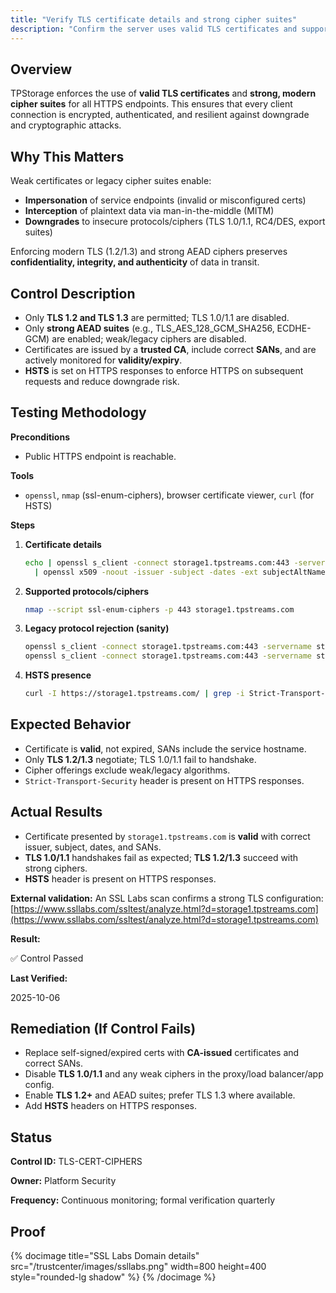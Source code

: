 ```yaml
---
title: "Verify TLS certificate details and strong cipher suites"
description: "Confirm the server uses valid TLS certificates and supports only strong, modern cipher suites (TLS 1.2+), ensuring secure encrypted communications."
---
```


## Overview

TPStorage enforces the use of **valid TLS certificates** and **strong, modern cipher suites** for all HTTPS endpoints. This ensures that every client connection is encrypted, authenticated, and resilient against downgrade and cryptographic attacks.

## Why This Matters

Weak certificates or legacy cipher suites enable:

* **Impersonation** of service endpoints (invalid or misconfigured certs)
* **Interception** of plaintext data via man-in-the-middle (MITM)
* **Downgrades** to insecure protocols/ciphers (TLS 1.0/1.1, RC4/DES, export suites)

Enforcing modern TLS (1.2/1.3) and strong AEAD ciphers preserves **confidentiality, integrity, and authenticity** of data in transit.

## Control Description

* Only **TLS 1.2 and TLS 1.3** are permitted; TLS 1.0/1.1 are disabled.
* Only **strong AEAD suites** (e.g., TLS_AES_128_GCM_SHA256, ECDHE-GCM) are enabled; weak/legacy ciphers are disabled.
* Certificates are issued by a **trusted CA**, include correct **SANs**, and are actively monitored for **validity/expiry**.
* **HSTS** is set on HTTPS responses to enforce HTTPS on subsequent requests and reduce downgrade risk.

## Testing Methodology

**Preconditions**

* Public HTTPS endpoint is reachable.

**Tools**

* `openssl`, `nmap` (ssl-enum-ciphers), browser certificate viewer, `curl` (for HSTS)

**Steps**

1. **Certificate details**

   ```bash
   echo | openssl s_client -connect storage1.tpstreams.com:443 -servername storage1.tpstreams.com 2>/dev/null \
     | openssl x509 -noout -issuer -subject -dates -ext subjectAltName
   ```
2. **Supported protocols/ciphers**

   ```bash
   nmap --script ssl-enum-ciphers -p 443 storage1.tpstreams.com
   ```
3. **Legacy protocol rejection (sanity)**

   ```bash
   openssl s_client -connect storage1.tpstreams.com:443 -servername storage1.tpstreams.com -tls1    2>&1 | sed -n '1,20p'
   openssl s_client -connect storage1.tpstreams.com:443 -servername storage1.tpstreams.com -tls1_1  2>&1 | sed -n '1,20p'
   ```
4. **HSTS presence**

   ```bash
   curl -I https://storage1.tpstreams.com/ | grep -i Strict-Transport-Security || true
   ```

## Expected Behavior

* Certificate is **valid**, not expired, SANs include the service hostname.
* Only **TLS 1.2/1.3** negotiate; TLS 1.0/1.1 fail to handshake.
* Cipher offerings exclude weak/legacy algorithms.
* `Strict-Transport-Security` header is present on HTTPS responses.

## Actual Results

* Certificate presented by `storage1.tpstreams.com` is **valid** with correct issuer, subject, dates, and SANs.
* **TLS 1.0/1.1** handshakes fail as expected; **TLS 1.2/1.3** succeed with strong ciphers.
* **HSTS** header is present on HTTPS responses.

**External validation:**
An SSL Labs scan confirms a strong TLS configuration:
[https://www.ssllabs.com/ssltest/analyze.html?d=storage1.tpstreams.com](https://www.ssllabs.com/ssltest/analyze.html?d=storage1.tpstreams.com)

**Result:**

✅ Control Passed

**Last Verified:** 

2025-10-06

## Remediation (If Control Fails)

* Replace self-signed/expired certs with **CA-issued** certificates and correct SANs.
* Disable **TLS 1.0/1.1** and any weak ciphers in the proxy/load balancer/app config.
* Enable **TLS 1.2+** and AEAD suites; prefer TLS 1.3 where available.
* Add **HSTS** headers on HTTPS responses.

## Status

**Control ID:** TLS-CERT-CIPHERS

**Owner:** Platform Security

**Frequency:** Continuous monitoring; formal verification quarterly

## Proof

{% docimage 
  title="SSL Labs Domain details"
  src="/trustcenter/images/ssllabs.png"
  width=800
  height=400
  style="rounded-lg shadow"
%}
{% /docimage %}
